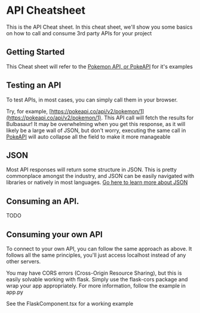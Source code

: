# API Cheatsheet 
This is the API Cheat sheet. In this cheat sheet, we'll show you some basics on how to call and consume 3rd party APIs for your project

## Getting Started
This Cheat sheet will refer to the [Pokemon API, or PokeAPI](https://pokeapi.co/) for it's examples

## Testing an API 
To test APIs, in most cases, you can simply call them in your browser.

Try, for example, [https://pokeapi.co/api/v2/pokemon/1](https://pokeapi.co/api/v2/pokemon/1). This API call will fetch the results for Bulbasaur! It may be overwhelming when you get this response, as it will likely be a large wall of JSON, but don't worry, executing the same call in [PokeAPI](https://pokeapi.co/) will auto collapse all the field to make it more manageable

## JSON 
Most API responses will return some structure in JSON. This is pretty commonplace amongst the industry, and JSON can be easily navigated with libraries or natively in most languages. [Go here to learn more about JSON](https://www.w3schools.com/js/js_json_intro.asp)

## Consuming an API.
TODO

## Consuming your own API
To connect to your own API, you can follow the same approach as above. It follows all the same principles, you'll just access localhost instead of any other servers.

You may have CORS errors (Cross-Origin Resource Sharing), but this is easily solvable working with flask. Simply use the flask-cors package and wrap your app appropriately. For more information, follow the example in app.py

See the FlaskComponent.tsx for a working example